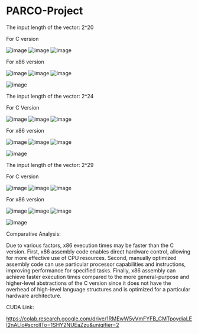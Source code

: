 # PARCO-Project
The input length of the vector: 2^20

For C version

![image](https://github.com/ErnestLontoc/PARCO-Project/assets/115440511/f172af96-d103-4e56-85cf-19f8f61f4653)
![image](https://github.com/ErnestLontoc/PARCO-Project/assets/115440511/7cc83944-bd54-4b10-a305-9a133f462774)
![image](https://github.com/ErnestLontoc/PARCO-Project/assets/115440511/63973e66-310b-465a-aea1-4fb9bfb88a11)

For x86 version

![image](https://github.com/ErnestLontoc/PARCO-Project/assets/115440511/528a59eb-2858-4b26-9b0e-1186f118d4ec)
![image](https://github.com/ErnestLontoc/PARCO-Project/assets/115440511/be20544a-0fb8-472e-9122-2df045506f76)
![image](https://github.com/ErnestLontoc/PARCO-Project/assets/115440511/558e4eab-8d62-415c-973e-e5b5e3f9032e)

![image](https://github.com/ErnestLontoc/PARCO-Project/assets/115440511/b496096b-1142-4f67-9c2d-40b20c0d9e12)

The input length of the vector: 2^24

For C Version

![image](https://github.com/ErnestLontoc/PARCO-Project/assets/115440511/f8cc0f94-68ae-4672-ab4e-ed3d3eac0e9b)
![image](https://github.com/ErnestLontoc/PARCO-Project/assets/115440511/c716a512-0f20-43b1-837f-a82bce7a041d)
![image](https://github.com/ErnestLontoc/PARCO-Project/assets/115440511/19987bbc-e0d2-4e40-90ec-7bb614173d16)

For x86 version

![image](https://github.com/ErnestLontoc/PARCO-Project/assets/115440511/3af934f5-a5cc-4e35-967d-316e3cc11002)
![image](https://github.com/ErnestLontoc/PARCO-Project/assets/115440511/ff2dbecc-e7bf-4f5e-aeaa-01b1a793a41a)
![image](https://github.com/ErnestLontoc/PARCO-Project/assets/115440511/6f23f39a-187d-46aa-921b-ddffab79520e)

![image](https://github.com/ErnestLontoc/PARCO-Project/assets/115440511/c088a2ff-23b5-49c5-8384-d5a98033f129)

The input length of the vector: 2^29

For C version 

![image](https://github.com/ErnestLontoc/PARCO-Project/assets/115440511/339076c4-bc27-42f0-85eb-c4fa9e3caad8)
![image](https://github.com/ErnestLontoc/PARCO-Project/assets/115440511/b4081aa8-7860-4996-a9b4-564f2f0d322e)
![image](https://github.com/ErnestLontoc/PARCO-Project/assets/115440511/c4ca3062-6335-48e5-a5d1-ac012c8ea7ce)

For x86 version

![image](https://github.com/ErnestLontoc/PARCO-Project/assets/115440511/3da1c544-8ad8-4fb8-b8d3-95b978acbf83)
![image](https://github.com/ErnestLontoc/PARCO-Project/assets/115440511/f36247e1-8cc8-480c-ab9a-b443b7cfa5ec)
![image](https://github.com/ErnestLontoc/PARCO-Project/assets/115440511/e82354a1-bca2-4b48-add6-5db047c97083)

![image](https://github.com/ErnestLontoc/PARCO-Project/assets/115440511/3e1d5beb-a304-4304-a4c6-7575ef9bda83)

Comparative Analysis:
  
  Due to various factors, x86 execution times may be faster than the C version. First, x86 assembly code enables direct hardware control, allowing for more effective use of CPU resources. Second, manually optimized assembly code can use particular processor capabilities and instructions, improving performance for specified tasks. Finally, x86 assembly can achieve faster execution times compared to the more general-purpose and higher-level abstractions of the C version since it does not have the overhead of high-level language structures and is optimized for a particular hardware architecture.
    
CUDA Link:

https://colab.research.google.com/drive/1RMEwW5yVmFYFB_CMTpoydiaLEl2nALIo#scrollTo=1SHY2NUEaZzu&uniqifier=2
